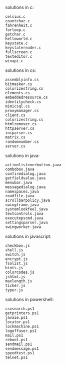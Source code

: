 solutions in c:

    celsius.c
    countchar.c
    fahrenheit.c
    forloop.c
    getchar.c
    helloworld.c
    keystate.c
    keystatereader.c
    fullscreen.c
    texteditor.c
    winapi.c
 
solutions in cs:

    assemblyinfo.cs
    bitmasker.cs
    colorizestring.cs
    elements.cs
    embeddedresource.cs
    identitycheck.cs
    mimicsql.cs
    proxymanager.cs
    client.cs
    colorizestring.cs
    htmlremover.cs
    httpserver.cs
    iniparser.cs
    matrix.cs
    randomnumber.cs
    server.cs

solutions in java:

    actionlistenerbutton.java
    combobox.java
    confirmdialog.java
    getfieldvalue.java
    menubar.java
    messagedialog.java
    namespaces.java
    readfile.java
    scrollbarpolicy.java
    swingframe.java
    systemlookfeel.java
    textcontrols.java
    executepscmd.java
    settingsparser.java
    swingworker.java
    
    
solutions in javascript:

    checkbox.js
    shell.js
    switch.js
    encrypt.js
    fsolist.js
    hints.js
    colorcodes.js
    jshtml.js
    maxlength.js
    ticker.js
    typer.js
    
solutions in powershell:

    csvsearch.ps1
    getprinters.ps1
    javaie.ps1
    locator.ps1
    lockmachine.ps1
    logoffuser.ps1
    mail.ps1
    reboot.ps1
    sendmail.ps1
    sendmessage.ps1
    speedtest.ps1
    telnet.ps1
